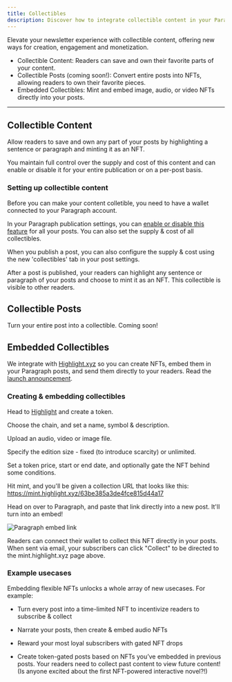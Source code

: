 ```yaml
---
title: Collectibles
description: Discover how to integrate collectible content in your Paragraph newsletter for increased engagement & monetization.
---
```


Elevate your newsletter experience with collectible content, offering new ways for creation, engagement and monetization.

* Collectible Content: Readers can save and own their favorite parts of your content.
* Collectible Posts (coming soon!): Convert entire posts into NFTs, allowing readers to own their favorite pieces.
* Embedded Collectibles: Mint and embed image, audio, or video NFTs directly into your posts.

---

## Collectible Content

Allow readers to save and own any part of your posts by highlighting a sentence or paragraph and minting it as an NFT.

You maintain full control over the supply and cost of this content and can enable or disable it for your entire publication or on a per-post basis.

### Setting up collectible content

Before you can make your content colletible, you need to have a wallet connected to your Paragraph account.

In your Paragraph publication settings, you can [enable or disable this feature](https://paragraph.xyz/settings/publication/blog) for all your posts. You can also set the supply & cost of all collectibles.

When you publish a post, you can also configure the supply & cost using the new 'collectibles' tab in your post settings.

After a post is published, your readers can highlight any sentence or paragraph of your posts and choose to mint it as an NFT. This collectible is visible to other readers.


## Collectible Posts

Turn your entire post into a collectible. Coming soon!

## Embedded Collectibles

We integrate with [Highlight.xyz](https://tools.highlight.xyz) so you can create NFTs, embed them in your Paragraph posts, and send them directly to your readers. Read the [launch announcement](https://paragraph.xyz/@blog/highlight).

### Creating & embedding collectibles

Head to [Highlight](https://tools.highlight.xyz) and create a token.

Choose the chain, and set a name, symbol & description.

Upload an audio, video or image file.

Specify the edition size - fixed (to introduce scarcity) or unlimited.

Set a token price, start or end date, and optionally gate the NFT behind some conditions.

Hit mint, and you'll be given a collection URL that looks like this: https://mint.highlight.xyz/63be385a3de4fce815d44a17

Head on over to Paragraph, and paste that link directly into a new post. It'll turn into an embed!

![Paragraph embed link](/img/highlight_embed.png)

Readers can connect their wallet to collect this NFT directly in your posts. When sent via email, your subscribers can click "Collect" to be directed to the mint.highlight.xyz page above.

### Example usecases

Embedding flexible NFTs unlocks a whole array of new usecases. For example:

* Turn every post into a time-limited NFT to incentivize readers to subscribe & collect

* Narrate your posts, then create & embed audio NFTs

* Reward your most loyal subscribers with gated NFT drops

* Create token-gated posts based on NFTs you’ve embedded in previous posts. Your readers need to collect past content to view future content! (Is anyone excited about the first NFT-powered interactive novel?!)
